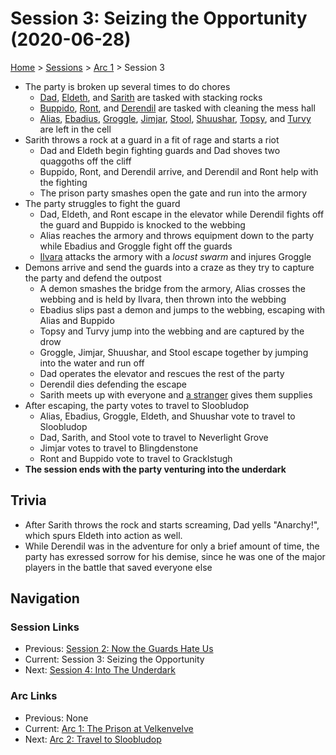 # Session 3: Seizing the Opportunity (2020-06-28)

[Home](../../README.md) > [Sessions](../info.md) > [Arc 1](info.md) > Session 3

* The party is broken up several times to do chores
    * [Dad](../../characters/pcs/dad.md), [Eldeth](../../characters/party/eldeth.md), and [Sarith](../../characters/party/sarith.md) are tasked with stacking rocks
    * [Buppido](../../characters/party/buppido.md), [Ront](../../characters/party/ront.md), and [Derendil](../../characters/party/derendil.md) are tasked with cleaning the mess hall
    * [Alias](../../characters/pcs/alias.md), [Ebadius](../../characters/pcs/ebadius.md), [Groggle](../../characters/pcs/groggle.md), [Jimjar](../../characters/party/jimjar.md), [Stool](../../characters/party/stool.md), [Shuushar](../../characters/party/shuushar.md), [Topsy](../../characters/party/topsy.md), and [Turvy](../../characters/party/turvy.md) are left in the cell
* Sarith throws a rock at a guard in a fit of rage and starts a riot
    * Dad and Eldeth begin fighting guards and Dad shoves two quaggoths off the cliff
    * Buppido, Ront, and Derendil arrive, and Derendil and Ront help with the fighting
    * The prison party smashes open the gate and run into the armory
* The party struggles to fight the guard
    * Dad, Eldeth, and Ront escape in the elevator while Derendil fights off the guard and Buppido is knocked to the webbing
    * Alias reaches the armory and throws equipment down to the party while Ebadius and Groggle fight off the guards
    * [Ilvara](../../characters/velkenvelve/ilvara.md) attacks the armory with a *locust swarm* and injures Groggle
* Demons arrive and send the guards into a craze as they try to capture the party and defend the outpost
    * A demon smashes the bridge from the armory, Alias crosses the webbing and is held by Ilvara, then thrown into the webbing
    * Ebadius slips past a demon and jumps to the webbing, escaping with Alias and Buppido
    * Topsy and Turvy jump into the webbing and are captured by the drow
    * Groggle, Jimjar, Shuushar, and Stool escape together by jumping into the water and run off
    * Dad operates the elevator and rescues the rest of the party
    * Derendil dies defending the escape
    * Sarith meets up with everyone and [a stranger](../../characters/velkenvelve/jorlan.md) gives them supplies
* After escaping, the party votes to travel to Sloobludop
    * Alias, Ebadius, Groggle, Eldeth, and Shuushar vote to travel to Sloobludop
    * Dad, Sarith, and Stool vote to travel to Neverlight Grove
    * Jimjar votes to travel to Blingdenstone
    * Ront and Buppido vote to travel to Gracklstugh
* **The session ends with the party venturing into the underdark**

## Trivia
* After Sarith throws the rock and starts screaming, Dad yells "Anarchy!", which spurs Eldeth into action as well.
* While Derendil was in the adventure for only a brief amount of time, the party has exressed sorrow for his demise, since he was one of the major players in the battle that saved everyone else

## Navigation
### Session Links
* Previous: [Session 2: Now the Guards Hate Us](session02-2020-06-14.md)
* Current: Session 3: Seizing the Opportunity
* Next: [Session 4: Into The Underdark](../arc02/session04-2020-07-12.md)

### Arc Links
* Previous: None
* Current: [Arc 1: The Prison at Velkenvelve](info.md)
* Next: [Arc 2: Travel to Sloobludop](../arc02/info.md)
